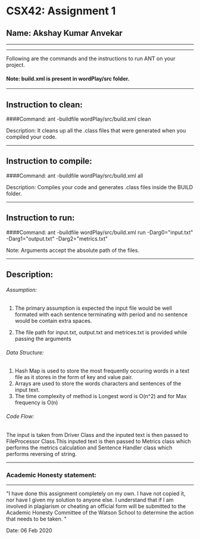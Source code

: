 # CSX42: Assignment 1
## Name: Akshay Kumar Anvekar

-----------------------------------------------------------------------
-----------------------------------------------------------------------


Following are the commands and the instructions to run ANT on your project.
#### Note: build.xml is present in wordPlay/src folder.

-----------------------------------------------------------------------
## Instruction to clean:

####Command: ant -buildfile wordPlay/src/build.xml clean

Description: It cleans up all the .class files that were generated when you
compiled your code.

-----------------------------------------------------------------------
## Instruction to compile:

####Command: ant -buildfile wordPlay/src/build.xml all

Description: Compiles your code and generates .class files inside the BUILD folder.

-----------------------------------------------------------------------
## Instruction to run:

####Command: ant -buildfile wordPlay/src/build.xml run -Darg0="input.txt" -Darg1="output.txt" -Darg2="metrics.txt"

Note: Arguments accept the absolute path of the files.


-----------------------------------------------------------------------
## Description:

###### Assumption:
1. The primary assumption is expected the input file would be well formated with each sentence terminating with period and no sentence would be contain extra spaces.

2. The file path for input.txt, output.txt and metrices.txt is provided while passing the arguments

###### Data Structure:
1. Hash Map is used to store the most frequently occuring words in a text file as it stores in the form of key and value pair.
2. Arrays are used to store the words characters and sentences of the input text.
3. The time complexity of method is Longest word is O(n^2) and for Max frequency is O(n)

###### Code Flow:
The input is taken from Driver Class and the inputed text is then passed to FileProcessor Class.This inputed text is then passed to Metrics class which performs the metrics calculation and Sentence Handler class which performs reversing of string.

-----------------------------------------------------------------------
### Academic Honesty statement:
-----------------------------------------------------------------------

"I have done this assignment completely on my own. I have not copied
it, nor have I given my solution to anyone else. I understand that if
I am involved in plagiarism or cheating an official form will be
submitted to the Academic Honesty Committee of the Watson School to
determine the action that needs to be taken. "

Date: 06 Feb 2020


